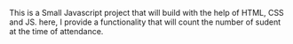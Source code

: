 This is a Small Javascript project that will build with the help of HTML, CSS and JS. here, I provide a functionality that will count the number of sudent at the time of attendance. 
